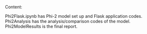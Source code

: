 Content:

Phi2Flask.ipynb has Phi-2 model set up and Flask application codes. 
Phi2Analysis has the analysis/comparison codes of the model. 
Phi2ModelResults is the final report. 
